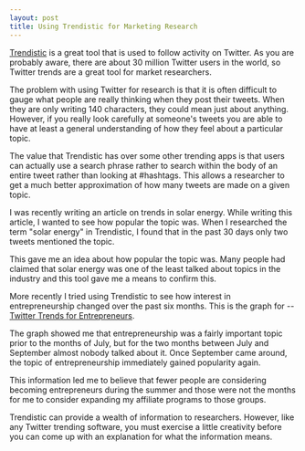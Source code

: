```yaml
---
layout: post
title: Using Trendistic for Marketing Research
---
```


<a href="http://trendistic.com/">Trendistic</a> is a great tool that is used to follow activity on Twitter. As you are probably aware, there are about 30 million Twitter users in the world, so Twitter trends are a great tool for market researchers.

The problem with using Twitter for research is that it is often difficult to gauge what people are really thinking when they post their tweets. When they are only writing 140 characters, they could mean just about anything. However, if you really look carefully at someone's tweets you are able to have at least a general understanding of how they feel about a particular topic.

The value that Trendistic has over some other trending apps is that users can actually use a search phrase rather to search within the body of an entire tweet rather than looking at #hashtags. This allows a researcher to get a much better approximation of how many tweets are made on a given topic.

I was recently writing an article on trends in solar energy. While writing this article, I wanted to see how popular the topic was. When I researched the term "solar energy" in Trendistic, I found that in the past 30 days only two tweets mentioned the topic.

This gave me an idea about how popular the topic was. Many people had claimed that solar energy was one of the least talked about topics in the industry and this tool gave me a means to confirm this.

More recently I tried using Trendistic to see how interest in entrepreneurship changed over the past six months. This is the graph for  -- <a href="http://trendistic.com/entrepreneur/_180-days">Twitter Trends for Entrepreneurs</a>.

The graph showed me that entrepreneurship was a fairly important topic prior to the months of July, but for the two months between July and September almost nobody talked about it.  Once September came around, the topic of entrepreneurship immediately gained popularity again.

This information led me to believe that fewer people are considering becoming entrepreneurs during the summer and those were not the months for me to consider expanding my affiliate programs to those groups.

Trendistic can provide a wealth of information to researchers. However, like any Twitter trending software, you must exercise a little creativity before you can come up with an explanation for what the information means.

